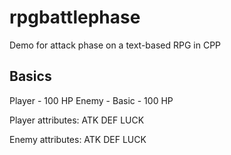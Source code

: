 # rpgbattlephase
Demo for attack phase on a text-based RPG in CPP

## Basics
Player - 100 HP
Enemy - Basic - 100 HP

Player attributes:
ATK
DEF
LUCK

Enemy attributes:
ATK
DEF
LUCK

